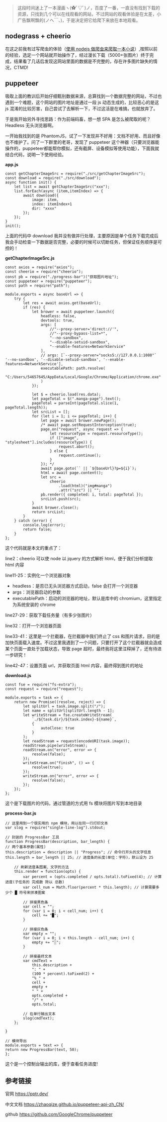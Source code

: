 > 这段时间迷上了一本漫画ヽ(✿ﾟ▽ﾟ)ノ，百度了一番，一直没有找到下载的资源，只找到几个可以在线观看的网站，不过网站的观看体验是在太差，小广告飘啊飘的(ノへ￣、)，于是决定把它给爬下来放在本地观看。

## nodegrass + cheerio

在这之前我有过写爬虫的体验（[使用 nodejs 做爬虫来爬取一本小说](/post/36)）,按照以前的经验，选定一个网站就开始操作了，经过漫长下载（5000+张图片）终于完成，结果看了几话后发现这网站里面的数据是不完整的，存在许多图片缺失的情况，CTMD!

## puppeteer

吸取上面的教训后开始仔细甄别数据来源，总算找到一个数据完整的网站，不过也遇到一个难题，这个网站的图片地址是通过一段 js 动态生成的，比较恶心的是这 js 混淆的比较厉害，自己尝试了去解析一下，不过这活是在难搞，也就放弃了。

于是我开始另外寻找思路：作为前端码畜，想一想 SPA 是怎么被爬取的呢？Headless 无头浏览器啊。

一开始我找到的是 PhantomJS，试了一下发现并不好用：文档不好用、而且好像也不维护了。问了一下群里的老哥，发现了 puppeteer 这个神器（只要浏览器能操作的，puppeteer都能帮你模拟，还有截屏、设备模拟等使用功能），下面我就结合代码，说明一下使用经验。

**app.js**

```
const getChapterImageSrc = require("./src/getChapterImageSrc");
const download = require("./src/download");
async function init() {
    let list = await getChapterImageSrc("xxx");
    list.forEach(async (item,itemIndex) => {
        await download({
            image: item,
            index: itemIndex+1
            dir: "xxxx"
        });
    });
}
init();
```

上面的代码中 download 我并没有做并行处理，主要原因是单个任务下载完成后我会手动检查一下数据是否完整，必要的时候可以切断任务，但保证任务顺序是可控的！

**getChapterImageSrc.js**

```
const axios = require("axios");
const cheerio = require("cheerio");
const pb = require("./progress-bar")("获取图片地址");
const puppeteer = require("puppeteer");
const path = require("path");

module.exports = async baseUrl => {
    try {
        let res = await axios.get(baseUrl);
        if (res) {
            let brower = await puppeteer.launch({
                headless: false,
                devtools: true,
                args: [
                    //"--proxy-server='direct://'",
                    //"--proxy-bypass-list=*",
                    "--no-sandbox",
                    "--disable-setuid-sandbox",
                    "--enable-features=NetworkService"
                ],
                // args: [`--proxy-server="socks5://127.0.0.1:1080"` '--no-sandbox', '--disable-setuid-sandbox', '--enable-features=NetworkService'],
                executablePath: path.resolve(
                    "C:/Users/54657645/AppData/Local/Google/Chrome/Application/chrome.exe"
                )
            });

            let $ = cheerio.load(res.data);
            let pageTotal = $(".manga-page").text();
            pageTotal = parseInt(pageTotal.slice(1, pageTotal.length));
            let srcList = [];
            for (let i = 1; i <= pageTotal; i++) {
                let page = await brower.newPage();
                /* await page.setRequestInterception(true);
                page.on("request", async request => {
                    let resourceType = request.resourceType();
                    if (["image", "stylesheet"].includes(resourceType)) {
                        request.abort();
                    } else {
                        request.continue();
                    }
                }); */
                await page.goto(`` || `${baseUrl}?p=${i}`);
                html = await page.content();
                let src =
                    cheerio
                        .load(html)("img#manga")
                        .attr("src") || "";
                pb.render({ completed: i, total: pageTotal });
                srcList.push(src);
            }
            await brower.close();
            return srcList;
        }
    } catch (error) {
        console.log(error);
        return false;
    }
};
```

这个代码就是本文的重点了：

line2：cheerio 可以使 node 以 jquery 的方式解析 html，便于我们分析提取 html 内容

line11-25：实例化一个浏览器对象

-   headless：是否已无头浏览器方式启动，false 会打开一个浏览器
-   args：浏览器启动的参数
-   executablePath：启动的浏览器的地址，默认是库中的 chromium，这里指定为系统安装的 chrome
   
line27-29：获取下载任务量（有多少张图片）

line32：打开一个浏览器页面

line33-41：这里是一个拦截器，在拦截器中我们终止了 css 和图片请求，目的是加快页面载入速度。不过这里我遇到了一个问题，只要打开了这个拦截器就会造成某个页面一直处于加载状态，导致 page 超时，最终我将这里注释掉了，还有待进一步研究！
   
line42-47：设置页面 url，并获取页面 html 内容，最终得到图片的地址

**download.js**

```
const fse = require("fs-extra");
const request = require("request");

module.exports = task => {
    return new Promise((resolve, reject) => {
        let splitUrl = task.image.split("/");
        let name = splitUrl[splitUrl.length - 1];
        let writeStream = fse.createWriteStream(
            `./${task.dir}/${task.index}-${name}`,
            {
                autoClose: true
            }
        );
        let readStream = request(encodeURI(task.image));
        readStream.pipe(writeStream);
        readStream.on("error", error => {
            resolve(false);
        });
        writeStream.on("finish", () => {
            resolve(true);
        });
        writeStream.on("error", error => {
            resolve(false);
        });
    });
};
```

这个是下载图片的代码，通过管道的方式用 fs 模块将图片写到本地目录

**process-bar.js**

```
// 这里用到一个很实用的 npm 模块，用以在同一行打印文本
var slog = require("single-line-log").stdout;

// 封装的 ProgressBar 工具
function ProgressBar(description, bar_length) {
// 两个基本参数(属性)
this.description = description || "Progress"; // 命令行开头的文字信息
this.length = bar_length || 25; // 进度条的长度(单位：字符)，默认设为 25

    // 刷新进度条图案、文字的方法
    this.render = function(opts) {
        var percent = (opts.completed / opts.total).toFixed(4); // 计算进度(子任务的 完成数 除以 总数)
        var cell_num = Math.floor(percent * this.length); // 计算需要多少个 █ 符号来拼凑图案

        // 拼接黑色条
        var cell = "";
        for (var i = 0; i < cell_num; i++) {
            cell += "█";
        }

        // 拼接灰色条
        var empty = "";
        for (var i = 0; i < this.length - cell_num; i++) {
            empty += "░";
        }

        // 拼接最终文本
        var cmdText =
            this.description +
            ": " +
            (100 * percent).toFixed(2) +
            "% " +
            cell +
            empty +
            " " +
            opts.completed +
            "/" +
            opts.total;

        // 在单行输出文本
        slog(cmdText);
    };

}

// 模块导出
module.exports = text => {
return new ProgressBar(text, 50);
};

```

这个是一个控制台输出的库，便于查看任务进度!

## 参考链接

官网
https://pptr.dev/

中文文档
https://zhaoqize.github.io/puppeteer-api-zh_CN/

github 
https://github.com/GoogleChrome/puppeteer
